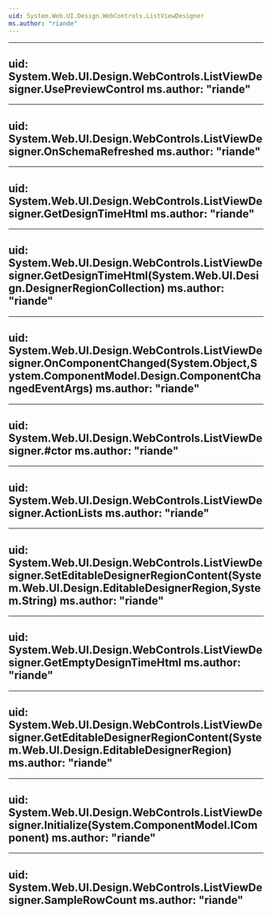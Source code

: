 ```yaml
---
uid: System.Web.UI.Design.WebControls.ListViewDesigner
ms.author: "riande"
---
```


---
uid: System.Web.UI.Design.WebControls.ListViewDesigner.UsePreviewControl
ms.author: "riande"
---

---
uid: System.Web.UI.Design.WebControls.ListViewDesigner.OnSchemaRefreshed
ms.author: "riande"
---

---
uid: System.Web.UI.Design.WebControls.ListViewDesigner.GetDesignTimeHtml
ms.author: "riande"
---

---
uid: System.Web.UI.Design.WebControls.ListViewDesigner.GetDesignTimeHtml(System.Web.UI.Design.DesignerRegionCollection)
ms.author: "riande"
---

---
uid: System.Web.UI.Design.WebControls.ListViewDesigner.OnComponentChanged(System.Object,System.ComponentModel.Design.ComponentChangedEventArgs)
ms.author: "riande"
---

---
uid: System.Web.UI.Design.WebControls.ListViewDesigner.#ctor
ms.author: "riande"
---

---
uid: System.Web.UI.Design.WebControls.ListViewDesigner.ActionLists
ms.author: "riande"
---

---
uid: System.Web.UI.Design.WebControls.ListViewDesigner.SetEditableDesignerRegionContent(System.Web.UI.Design.EditableDesignerRegion,System.String)
ms.author: "riande"
---

---
uid: System.Web.UI.Design.WebControls.ListViewDesigner.GetEmptyDesignTimeHtml
ms.author: "riande"
---

---
uid: System.Web.UI.Design.WebControls.ListViewDesigner.GetEditableDesignerRegionContent(System.Web.UI.Design.EditableDesignerRegion)
ms.author: "riande"
---

---
uid: System.Web.UI.Design.WebControls.ListViewDesigner.Initialize(System.ComponentModel.IComponent)
ms.author: "riande"
---

---
uid: System.Web.UI.Design.WebControls.ListViewDesigner.SampleRowCount
ms.author: "riande"
---
